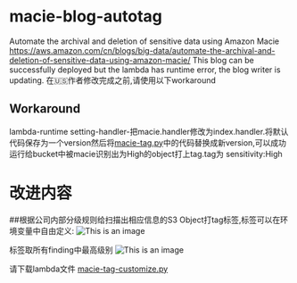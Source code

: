 # macie-blog-autotag

Automate the archival and deletion of sensitive data using Amazon Macie
https://aws.amazon.com/cn/blogs/big-data/automate-the-archival-and-deletion-of-sensitive-data-using-amazon-macie/
This blog can be successfully deployed but the lambda has runtime error, the blog writer is updating.
在🇺🇸作者修改完成之前,请使用以下workaround
## Workaround
lambda-runtime setting-handler-把macie.handler修改为index.handler.将默认代码保存为一个version然后将[macie-tag.py](https://github.com/jessicawyc/macie-blog-tag/blob/main/macie-tag.py)中的代码替换成新version,可以成功运行给bucket中被macie识别出为High的object打上tag.tag为 sensitivity:High
# 改进内容
##根据公司内部分级规则给扫描出相应信息的S3 Object打tag标签,标签可以在环境变量中自由定义:
![This is an image](https://github.com/jessicawyc/macie-blog-tag/blob/main/macie-%E7%BA%A7%E5%88%AB%E8%87%AA%E5%AE%9A%E4%B9%89.png)

标签取所有finding中最高级别
![This is an image](https://github.com/jessicawyc/macie-blog-tag/blob/main/%E7%BB%93%E6%9E%9C%E6%98%BE%E7%A4%BA%E4%B8%AD%E8%8B%B1%E6%96%87%E6%94%AF%E6%8C%81.png)

请下载lambda文件
[macie-tag-customize.py](https://github.com/jessicawyc/macie-blog-tag/blob/main/macie-tag-customize.py)
